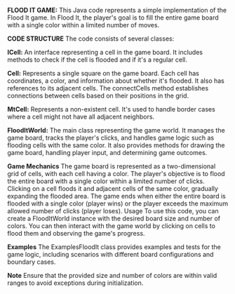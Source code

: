 **FLOOD IT GAME:**
This Java code represents a simple implementation of the Flood It game. In Flood It, the player's goal is to fill the entire game board with a single color within a limited number of moves.

**CODE STRUCTURE**
The code consists of several classes:

**ICell:** An interface representing a cell in the game board. It includes methods to check if the cell is flooded and if it's a regular cell.

**Cell:** Represents a single square on the game board. Each cell has coordinates, a color, and information about whether it's flooded. It also has references to its adjacent cells. The connectCells method establishes connections between cells based on their positions in the grid.

**MtCell:** Represents a non-existent cell. It's used to handle border cases where a cell might not have all adjacent neighbors.

**FloodItWorld:** The main class representing the game world. It manages the game board, tracks the player's clicks, and handles game logic such as flooding cells with the same color. It also provides methods for drawing the game board, handling player input, and determining game outcomes.


**Game Mechanics**
The game board is represented as a two-dimensional grid of cells, with each cell having a color.
The player's objective is to flood the entire board with a single color within a limited number of clicks.
Clicking on a cell floods it and adjacent cells of the same color, gradually expanding the flooded area.
The game ends when either the entire board is flooded with a single color (player wins) or the player exceeds the maximum allowed number of clicks (player loses).
Usage
To use this code, you can create a FloodItWorld instance with the desired board size and number of colors. You can then interact with the game world by clicking on cells to flood them and observing the game's progress.

**Examples**
The ExamplesFloodIt class provides examples and tests for the game logic, including scenarios with different board configurations and boundary cases.

**Note**
Ensure that the provided size and number of colors are within valid ranges to avoid exceptions during initialization. 
